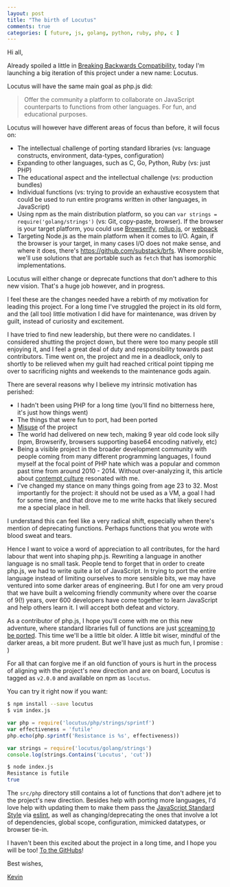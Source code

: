 ```yaml
---
layout: post
title: "The birth of Locutus"
comments: true
categories: [ future, js, golang, python, ruby, php, c ]
---
```


Hi all,

Already spoiled a little in [Breaking Backwards Compatibility](/blog/2016/04/20/breaking-bc/), today 
I'm launching a big iteration of this project under a new name: Locutus.

Locutus will have the same main goal as php.js did: 

> Offer the community a platform to collaborate on JavaScript counterparts 
to functions from other languages. For fun, and educational purposes.

Locutus will however have different areas of focus than before, it will focus on:

- The intellectual challenge of porting standard libraries (vs: language constructs, environment, data-types, configuration)
- Expanding to other languages, such as C, Go, Python, Ruby (vs: just PHP)
- The educational aspect and the intellectual challenge (vs: production bundles)
- Individual functions (vs: trying to provide an exhaustive ecosystem that could be used to run entire programs written in other languages, in JavaScript)
- Using npm as the main distribution platform, so you can `var strings = require('golang/strings')` (vs: Git, copy-paste, browser). If the browser is your target platform, you could use [Browserify](http://browserify.org/), [rollup.js](http://rollupjs.org/), or [webpack](https://webpack.github.io/)
- Targeting Node.js as the main platform when it comes to I/O. Again, if the browser is your target, in many cases I/O does not make sense, and where it does, there's https://github.com/substack/brfs. Where possible, we'll use solutions that are portable such as `fetch` that has isomorphic implementations.

Locutus will either change or deprecate functions that don't adhere to this new vision. That's a huge job however, and in progress.

I feel these are the changes needed have a rebirth of my motivation for leading this project. For a long time I've struggled the project in its old form, and the (all too) little motivation I did have for maintenance, was driven by guilt, instead of curiosity and excitement.

I have tried to find new leadership, but there were no candidates. I considered shutting the project down, but there were too many people still enjoying it, and I feel a great deal of duty and responsibility towards past contributors. Time went on, the project and me in a deadlock, only to shortly to be relieved when my guilt had reached critical point tipping me over to sacrificing nights and weekends to the maintenance gods again.

There are several reasons why I believe my intrinsic motivation has perished:

- I hadn't been using PHP for a long time (you'll find no bitterness here, it's just how things went)
- The things that were fun to port, had been ported
- [Misuse](https://github.com/kvz/locutus/issues/75) of the project
- The world had delivered on new tech, making 9 year old code look silly (npm, Browserify, browsers supporting base64 encoding natively, etc)
- Being a visible project in the broader development community with people coming from many different programming languages, I found myself at the focal point of PHP hate which was a popular and common past time from around 2010 - 2014. Without over-analyzing it, this article about [contempt culture](http://blog.aurynn.com/86/contempt-culture) resonated with me.
- I've changed my stance on many things going from age 23 to 32. Most importantly for the project: it should not be used as a VM, a goal I had for some time, and that drove me to me write hacks that likely secured me a special place in hell.

I understand this can feel like a very radical shift, especially when there's mention of deprecating functions. Perhaps functions that you wrote with blood sweat and tears. 

Hence I want to voice a word of appreciation to all contributes, for the hard labour that went into shaping php.js. Rewriting a language in another language is no small task. People tend to forget that in order to create php.js, we had to write quite a lot of JavaScript. In trying to port the entire language instead of limiting ourselves to more sensible bits, we may have ventured into some darker areas of engineering. But I for one am very proud that we have built a welcoming friendly community where over the coarse of 9(!) years, over 600 developers have come together to learn JavaScript and help others learn it. I will accept both defeat and victory.

As a contributor of php.js, I hope you'll come with me on this new adventure, where standard libraries full of functions are just [screaming to be ported](https://golang.org/pkg/strings/). This time we'll be a little bit older. A little bit wiser, mindful of the darker areas, a bit more prudent. But we'll have just as much fun, I promise : )

For all that can forgive me if an old function of yours is hurt in the process of aligning with the project's new direction and are on board, Locutus is tagged as `v2.0.0` and available on npm as `locutus`.

You can try it right now if you want:

```bash
$ npm install --save locutus
$ vim index.js
```

```javascript
var php = require('locutus/php/strings/sprintf')
var effectiveness = 'futile'
php.echo(php.sprintf('Resistance is %s', effectiveness))
```

```javascript
var strings = require('locutus/golang/strings')
console.log(strings.Contains('Locutus', 'cut'))
```

```bash
$ node index.js
Resistance is futile
true
```

The `src/php` directory still contains a lot of functions that don't adhere jet to the project's new direction. Besides help with porting more languages, I'd love help with updating them to make them pass the [JavaScript Standard Style](http://standardjs.com) via [eslint](http://eslint.org/), as well as changing/deprecating the ones that involve a lot of dependencies, global scope, configuration, mimicked datatypes, or browser tie-in.

I haven't been this excited about the project in a long time, and I hope you will be too! 
[To the GitHubs](https://github.com/kvz/locutus)!

Best wishes,

[Kevin](http://twitter.com/kvz)
